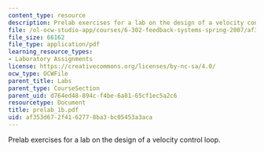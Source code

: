 ```yaml
---
content_type: resource
description: Prelab exercises for a lab on the design of a velocity control loop.
file: /ol-ocw-studio-app/courses/6-302-feedback-systems-spring-2007/af353d672f4162778ba3bc05453a3aca_prelab_1b.pdf
file_size: 66162
file_type: application/pdf
learning_resource_types:
- Laboratory Assignments
license: https://creativecommons.org/licenses/by-nc-sa/4.0/
ocw_type: OCWFile
parent_title: Labs
parent_type: CourseSection
parent_uid: d764ed48-894c-f4be-6a81-65cf1ec5a2c6
resourcetype: Document
title: prelab_1b.pdf
uid: af353d67-2f41-6277-8ba3-bc05453a3aca
---
```

Prelab exercises for a lab on the design of a velocity control loop.